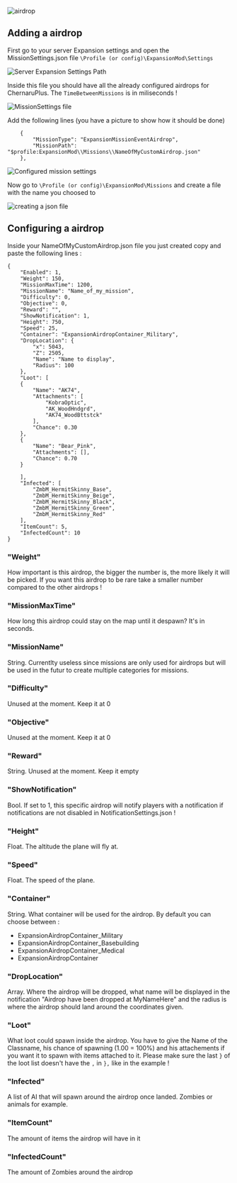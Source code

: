 ![airdrop](https://i.imgur.com/TZpLHYq.png)

## Adding a airdrop

First go to your server Expansion settings and open the MissionSettings.json file `\Profile (or config)\ExpansionMod\Settings`

![Server Expansion Settings Path](https://i.imgur.com/FXjTRN8.png)

Inside this file you should have all the already configured airdrops for ChernaruPlus. The `TimeBetweenMissions` is in miliseconds !

![MissionSettings file](https://i.imgur.com/r8xjgjp.png)

Add the following lines (you have a picture to show how it should be done)

        {
            "MissionType": "ExpansionMissionEventAirdrop",
            "MissionPath": "$profile:ExpansionMod\\Missions\\NameOfMyCustomAirdrop.json"
        },

![Configured mission settings](https://i.imgur.com/TOaQuVC.png)

Now go to `\Profile (or config)\ExpansionMod\Missions` and create a file with the name you choosed to

![creating a json file](https://i.imgur.com/MLJNdqM.png)

## Configuring a airdrop

Inside your NameOfMyCustomAirdrop.json file you just created copy and paste the following lines :

    {
        "Enabled": 1,
        "Weight": 150,
        "MissionMaxTime": 1200,
        "MissionName": "Name_of_my_mission",
        "Difficulty": 0,
        "Objective": 0,
        "Reward": "",
        "ShowNotification": 1,
        "Height": 750,
        "Speed": 25,
        "Container": "ExpansionAirdropContainer_Military",
        "DropLocation": {
            "x": 5043,
            "Z": 2505,
            "Name": "Name to display",
            "Radius": 100
        },
        "Loot": [
        {
            "Name": "AK74",
            "Attachments": [
                "KobraOptic",
                "AK_WoodHndgrd",
                "AK74_WoodBttstck"
            ],
            "Chance": 0.30
        },
        {
            "Name": "Bear_Pink",
            "Attachments": [],
            "Chance": 0.70
        }

        ],
        "Infected": [
            "ZmbM_HermitSkinny_Base",
            "ZmbM_HermitSkinny_Beige",
            "ZmbM_HermitSkinny_Black",
            "ZmbM_HermitSkinny_Green",
            "ZmbM_HermitSkinny_Red"
        ],
        "ItemCount": 5,
        "InfectedCount": 10
    }

### "Weight"
How important is this airdrop, the bigger the number is, the more likely it will be picked. If you want this airdrop to be rare take a smaller number compared to the other airdrops !

### "MissionMaxTime"
How long this airdrop could stay on the map until it despawn? It's in seconds.

### "MissionName"
String. Currentlty useless since missions are only used for airdrops but will be used in the futur to create multiple categories for missions.

### "Difficulty"
Unused at the moment. Keep it at 0

### "Objective"
Unused at the moment. Keep it at 0

### "Reward"
String. Unused at the moment. Keep it empty

### "ShowNotification"
Bool. If set to 1, this specific airdrop will notify players with a notification if notifications are not disabled in NotificationSettings.json !

### "Height"
Float. The altitude the plane will fly at.

### "Speed"
Float. The speed of the plane.

### "Container"
String. What container will be used for the airdrop. By default you can choose between :
* ExpansionAirdropContainer_Military
* ExpansionAirdropContainer_Basebuilding
* ExpansionAirdropContainer_Medical
* ExpansionAirdropContainer

### "DropLocation"
Array. Where the airdrop will be dropped, what name will be displayed in the notification "Airdrop have been dropped at MyNameHere" and the radius is where the airdrop should land around the coordinates given.

### "Loot"
What loot could spawn inside the airdrop. You have to give the Name of the Classname, his chance of spawning (1.00 = 100%) and his attachements if you want it to spawn with items attached to it. Please make sure the last `}` of the loot list doesn't have the `,` in `},` like in the example !

### "Infected"
A list of AI that will spawn around the airdrop once landed. Zombies or animals for example.

### "ItemCount"
The amount of items the airdrop will have in it

### "InfectedCount"
The amount of Zombies around the airdrop